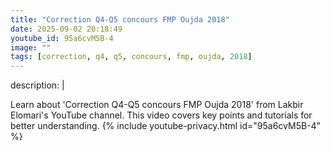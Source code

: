 ```yaml
---
title: "Correction Q4-Q5 concours FMP Oujda 2018"
date: 2025-09-02 20:18:49 
youtube_id: 95a6cvM5B-4
image: ""
tags: [correction, q4, q5, concours, fmp, oujda, 2018]
---
```

description: |
  
  Learn about 'Correction Q4-Q5 concours FMP Oujda 2018' from Lakbir Elomari's YouTube channel. This video covers key points and tutorials for better understanding.
{% include youtube-privacy.html id="95a6cvM5B-4" %}
